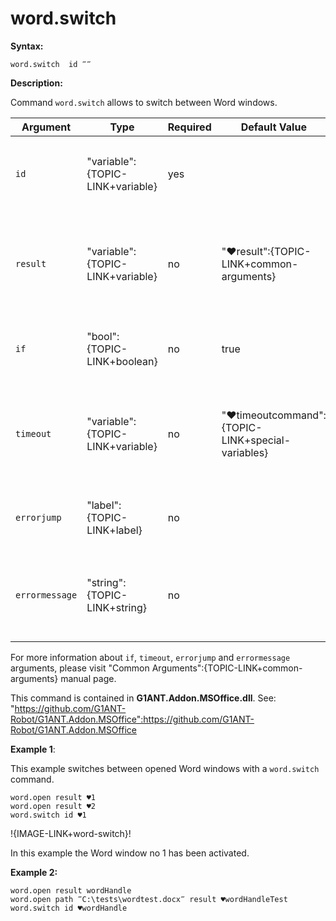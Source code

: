 # word.switch

**Syntax:**

```G1ANT
word.switch  id ‴‴ 

```

**Description:**

Command `word.switch` allows to switch between Word windows. 

| Argument | Type | Required | Default Value | Description |
| -------- | ---- | -------- | ------------- | ----------- |
|`id`| "variable":{TOPIC-LINK+variable} | yes | | ID of Word window that was specified while using `word.open` command |
|`result`| "variable":{TOPIC-LINK+variable} | no |  "♥result":{TOPIC-LINK+common-arguments} |name of variable where true/false from completion the switch will be stored|
|`if`| "bool":{TOPIC-LINK+boolean}| no | true | runs the command only if condition is true |
|`timeout`| "variable":{TOPIC-LINK+variable}| no | "♥timeoutcommand":{TOPIC-LINK+special-variables} | specifies time in milliseconds for G1ANT.Robot to wait for the command to be executed |
|`errorjump` | "label":{TOPIC-LINK+label}| no | | name of the label to jump to if given `timeout` expires |
|`errormessage`| "string":{TOPIC-LINK+string}| no |  | message that will be shown in case error occurs and no `errorjump` argument is specified |

For more information about `if`, `timeout`, `errorjump` and `errormessage` arguments, please visit "Common Arguments":{TOPIC-LINK+common-arguments} manual page.

This command is contained in **G1ANT.Addon.MSOffice.dll**.
See: "https://github.com/G1ANT-Robot/G1ANT.Addon.MSOffice":https://github.com/G1ANT-Robot/G1ANT.Addon.MSOffice

**Example 1**:

This example switches between opened Word windows with a `word.switch` command.

```G1ANT
word.open result ♥1
word.open result ♥2
word.switch id ♥1

```

!{IMAGE-LINK+word-switch}! 

In this example the Word window no 1 has been activated.

**Example 2:**

```G1ANT
word.open result wordHandle
word.open path ‴C:\tests\wordtest.docx‴ result ♥wordHandleTest
word.switch id ♥wordHandle

```